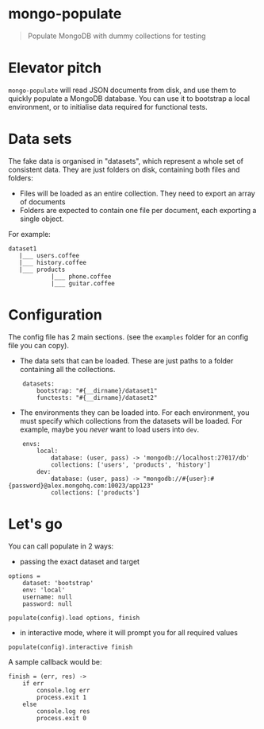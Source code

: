# mongo-populate

> Populate MongoDB with dummy collections for testing

# Elevator pitch

`mongo-populate` will read JSON documents from disk, and use them to quickly populate a MongoDB database. You can use it to bootstrap a local environment, or to initialise data required for functional tests.

# Data sets

The fake data is organised in "datasets", which represent a whole set of consistent data. They are just folders on disk, containing both files and folders:

- Files will be loaded as an entire collection. They need to export an array of documents
- Folders are expected to contain one file per document, each exporting a single object.

For example:

```
dataset1
   |___ users.coffee
   |___ history.coffee
   |___ products
            |___ phone.coffee
            |___ guitar.coffee   
```

# Configuration

The config file has 2 main sections.
(see the `examples` folder for an config file you can copy).

- The data sets that can be loaded.
   These are just paths to a folder containing all the collections.

```
    datasets:
        bootstrap: "#{__dirname}/dataset1"
        functests: "#{__dirname}/dataset2"
```

- The environments they can be loaded into.
   For each environment, you must specify which collections from the datasets will be loaded. For example, maybe you *never* want to load users into `dev`.

```    
    envs:
        local:
            database: (user, pass) -> 'mongodb://localhost:27017/db'
            collections: ['users', 'products', 'history']
        dev:
            database: (user, pass) -> "mongodb://#{user}:#{password}@alex.mongohq.com:10023/app123"
            collections: ['products']
```

# Let's go

You can call populate in 2 ways:

- passing the exact dataset and target

```
options =
	dataset: 'bootstrap'
	env: 'local'
	username: null
	password: null

populate(config).load options, finish
```

- in interactive mode, where it will prompt you for all required values

```
populate(config).interactive finish
```

A sample callback would be:

```
finish = (err, res) ->
    if err
        console.log err
        process.exit 1
    else
        console.log res
        process.exit 0
```
